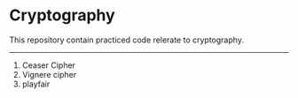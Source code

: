 # Cryptography
This repository contain practiced code relerate to cryptography.

------------------------------------------------------------------------

1. Ceaser Cipher
2. Vignere cipher
3. playfair
